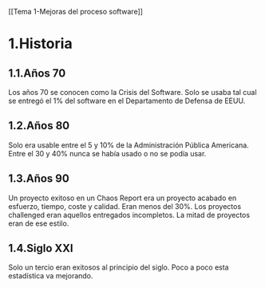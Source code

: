 [[Tema 1-Mejoras del proceso software]]

# 1.Historia
## 1.1.Años 70
Los años 70 se conocen como la Crisis del Software. Solo se usaba tal cual se entregó el 1% del software en el Departamento de Defensa de EEUU.

## 1.2.Años 80
Solo era usable entre el 5 y 10% de la Administración Pública Americana. Entre el 30 y 40% nunca se había usado o no se podía usar.

## 1.3.Años 90
Un proyecto exitoso en un Chaos Report era un proyecto acabado en esfuerzo, tiempo, coste y calidad. Eran menos del 30%. Los proyectos challenged eran aquellos entregados incompletos. La mitad de proyectos eran de ese estilo. 

## 1.4.Siglo XXI
Solo un tercio eran exitosos al principio del siglo. Poco a poco esta estadística va mejorando.